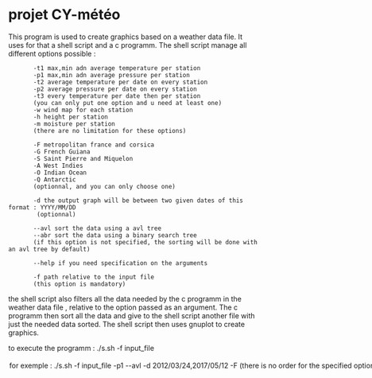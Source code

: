 # projet CY-météo
This program is used to create graphics based on a weather data file. It uses for that a shell script and a c programm. The shell script manage all different options
possible : 

           -t1 max,min adn average temperature per station
           -p1 max,min adn average pressure per station
           -t2 average temperature per date on every station 
           -p2 average pressure per date on every station 
           -t3 every temperature per date then per station
           (you can only put one option and u need at least one)
           -w wind map for each station
           -h height per station
           -m moisture per station
           (there are no limitation for these options) 
           
           -F metropolitan france and corsica
           -G French Guiana
           -S Saint Pierre and Miquelon
           -A West Indies
           -O Indian Ocean
           -Q Antarctic
           (optionnal, and you can only choose one)
           
           -d the output graph will be between two given dates of this format : YYYY/MM/DD
            (optionnal)
           
           --avl sort the data using a avl tree
           --abr sort the data using a binary search tree 
           (if this option is not specified, the sorting will be done with an avl tree by default)
           
           --help if you need specification on the arguments 
           
           -f path relative to the input file 
           (this option is mandatory) 
           
the shell script also filters all the data needed by the c programm in the weather data file , relative to the option passed as an argument.
The c programm then sort all the data and give to the shell script another file with just the needed data sorted.
The shell script then uses gnuplot to create graphics.

           
to execute the programm : ./s.sh -f input_file <option> <option>
for exemple : ./s.sh -f input_file -p1 --avl -d 2012/03/24,2017/05/12 -F
(there is no order for the specified options)
           

